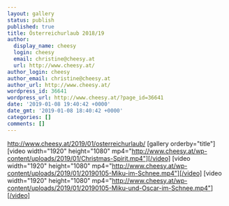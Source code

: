 ```yaml
---
layout: gallery
status: publish
published: true
title: Österreichurlaub 2018/19
author:
  display_name: cheesy
  login: cheesy
  email: christine@cheesy.at
  url: http://www.cheesy.at/
author_login: cheesy
author_email: christine@cheesy.at
author_url: http://www.cheesy.at/
wordpress_id: 36641
wordpress_url: http://www.cheesy.at/?page_id=36641
date: '2019-01-08 19:40:42 +0000'
date_gmt: '2019-01-08 18:40:42 +0000'
categories: []
comments: []
---
```

http://www.cheesy.at/2019/01/osterreichurlaub/
[gallery orderby="title"]
[video width="1920" height="1080" mp4="http://www.cheesy.at/wp-content/uploads/2019/01/Christmas-Spirit.mp4"][/video]
[video width="1920" height="1080" mp4="http://www.cheesy.at/wp-content/uploads/2019/01/20190105-Miku-im-Schnee.mp4"][/video]
[video width="1920" height="1080" mp4="http://www.cheesy.at/wp-content/uploads/2019/01/20190105-Miku-und-Oscar-im-Schnee.mp4"][/video]
